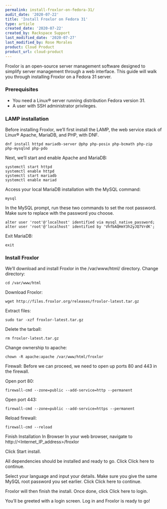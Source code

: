 ```yaml
---
permalink: install-froxlor-on-fedora-31/
audit_date: '2020-07-22'
title: 'Install Froxlor on Fedora 31'
type: article
created_date: '2020-07-22'
created_by: Rackspace Support
last_modified_date: '2020-07-27'
last_modified_by: Rose Morales
product: Cloud Product
product_url: cloud-product
---
```


Froxlor is an open-source server management software designed to simplify server management through a web interface. This guide will walk you through installing Froxlor on a Fedora 31 server.

### Prerequisites

- You need a Linux&reg; server running distribution Fedora version 31.
- A user with SSH administrator privileges.

### LAMP installation

Before installing Froxlor, we’ll first install the LAMP, the web service stack of Linux&reg; Apache, MariaDB, and PHP, with DNF.

    dnf install httpd mariadb-server @php php-posix php-bcmath php-zip php-mysqlnd php-pdo

Next, we’ll start and enable Apache and MariaDB:

    systemctl start httpd
    systemctl enable httpd
    systemctl start mariadb
    systemctl enable mariad

Access your local MariaDB installation with the MySQL command:

    mysql

In the MySQL prompt, run these two commands to set the root password. Make sure to replace <PASSWORD> with the password you choose.

    alter user 'root'@'localhost' identified via mysql_native_password;
    alter user 'root'@'localhost' identified by 'VhfbAQHmY3h2yJQ7VrdK';

Exit MariaDB:

    exit

### Install Froxlor

We’ll download and install Froxlor in the /var/www/html/  directory. Change directory:

    cd /var/www/html

Download Froxlor:

    wget http://files.froxlor.org/releases/froxlor-latest.tar.gz

Extract files:

    sudo tar -xzf froxlor-latest.tar.gz

Delete the tarball:

    rm froxlor-latest.tar.gz

Change ownership to apache:

    chown -R apache:apache /var/www/html/froxlor

Firewall: Before we can proceed, we need to open up ports 80 and 443 in the firewall.

Open port 80:

    firewall-cmd --zone=public --add-service=http --permanent

Open port 443:

    firewall-cmd --zone=public --add-service=https --permanent

Reload firewall:

    firewall-cmd --reload

Finish Installation In Browser
In your web browser, navigate to http://<Internet_IP_address>/froxlor

Click Start install.

All dependencies should be installed and ready to go. Click Click here to continue.

Select your language and input your details. Make sure you give the same MySQL root password you set earlier. Click Click here to continue.

Froxlor will then finish the install. Once done, click Click here to login.

You’ll be greeted with a login screen. Log in and Froxlor is ready to go!
